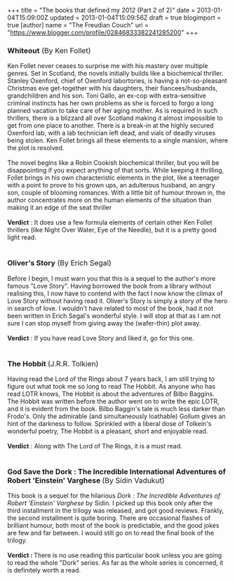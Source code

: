 +++
title = "The books that defined my 2012 (Part 2 of 2)"
date = 2013-01-04T15:09:00Z
updated = 2013-01-04T15:09:56Z
draft = true
blogimport = true 
[author]
	name = "The Freudian Couch"
	uri = "https://www.blogger.com/profile/02846833382241285200"
+++

<div dir="ltr" style="text-align: left;" trbidi="on">
<h3 style="text-align: left;">
Whiteout<span style="font-weight: normal;"> (By Ken Follet)</span></h3>
<div style="text-align: left;">
<span style="font-weight: normal;">Ken Follet never ceases to surprise me with his mastery over multiple genres.</span> Set in Scotland, the novels initially builds like a biochemical thriller.&nbsp; Stanley Oxenford, chief of Oxenford labortories, is having a not-so-pleasant Christmas eve get-together with his daughters, their fiancees/husbands, grandchildren and his son. Toni Gallo, an ex-cop with extra-sensitive criminal instincts has her own problems as she is forced to forgo a long planned vacation to take care of her aging mother. As is required in such thrillers, there is a blizzard all over Scotland making it almost impossible to get from one place to another. There is a break-in at the highly secured Oxenford lab, with a lab technician left dead, and vials of deadly viruses being stolen. Ken Follet brings all these elements to a single mansion, where the plot is resolved.</div>
<div style="text-align: left;">
<br /></div>
<div style="text-align: left;">
The novel begins like a Robin Cookish biochemical thriller, but you will be disappointing if you expect anything of that sorts. While keeping it thrilling, Follet brings in his own characteristic elements in the plot, like a teenager with a point to prove to his grown ups, an adulterous husband, an angry son, couple of blooming romances. With a little bit of humour thrown in, the author concentrates more on the human elements of the situation than making it an edge of the seat thriller</div>
<div style="text-align: left;">
<br /></div>
<div style="text-align: left;">
<b>Verdict</b> : It does use a few formula elements of certain other Ken Follet thrillers (like Night Over Water, Eye of the Needle), but it is a pretty good light read.&nbsp;</div>
<div style="text-align: left;">
<br /></div>
<h3 style="text-align: left;">
Oliver's Story<span style="font-weight: normal;"> (By Erich Segal)</span></h3>
<div style="text-align: left;">
Before I begin, I must warn you that this is a sequel to the author's more famous "Love Story". Having borrowed the book from a library without realising this, I now have to contend with the fact I now know the climax of Love Story without having read it. Oliver's Story is simply a story of the hero in search of love. I wouldn't have related to most of the book, had it not been written in Erich Segal's wonderful style. I will stop at that as I am not sure I can stop myself from giving away the (wafer-thin) plot away.</div>
<div style="text-align: left;">
<br /></div>
<div style="text-align: left;">
<b>Verdict</b> : If you have read Love Story and liked it, go for this one.</div>
<div style="text-align: left;">
<br /></div>
<div style="text-align: left;">
<h3 style="text-align: left;">
<b>The Hobbit </b><span style="font-weight: normal;">(J.R.R. Tolkien)</span></h3>
</div>
<div style="text-align: left;">
Having read the Lord of the Rings about 7 years back, I am still trying to figure out what took me so long to read The Hobbit. As anyone who has read LOTR knows, The Hobbit is about the adventures of Bilbo Baggins.&nbsp; The Hobbit was written before the author went on to write the epic LOTR, and it is evident from the book. Bilbo Baggin's tale is much less darker than Frodo's. Only the admirable (and simultaneously loathable) Gollum gives an hint of the darkness to follow. Sprinkled with a liberal dose of Tolkein's wonderful poetry, The Hobbit is a pleasant, short and enjoyable read.</div>
<div style="text-align: left;">
<br /></div>
<div style="text-align: left;">
<b>Verdict</b> : Along with The Lord of The Rings, it is a must read.&nbsp;</div>
<div style="text-align: left;">
<br /></div>
<h3 style="text-align: left;">
God Save the Dork : The Incredible International Adventures of Robert 'Einstein' Varghese <span style="font-weight: normal;">(By Sidin Vadukut) </span></h3>
<div>
This book is a sequel for the hilarious <i>Dork : The Incredible Adventures of Robert 'Einstein' Varghese </i>by Sidin. I picked up this book only after the third&nbsp;installment in the trilogy was released, and got good reviews. Frankly, the second installment is quite boring. There are occasional flashes of brilliant humour, both most of the book is predictable, and the good jokes are few and far between. I would still go on to read the final book of the trilogy.</div>
<div>
<br /></div>
<div>
<b>Verdict : </b>There is no use reading this particular book unless you are going to read the whole "Dork" series. As far as the whole series is concerned, it is definitely worth a read.</div>
<div style="text-align: left;">
<br /></div>
<div style="text-align: left;">
<br /></div>
<div style="text-align: left;">
<br /></div>
<div style="text-align: left;">
<br /></div>
</div>

